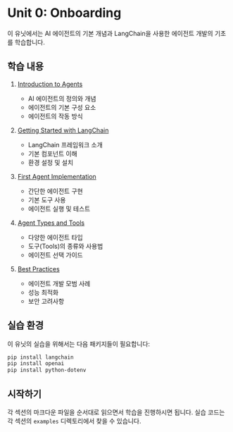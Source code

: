 # Unit 0: Onboarding

이 유닛에서는 AI 에이전트의 기본 개념과 LangChain을 사용한 에이전트 개발의 기초를 학습합니다.

## 학습 내용

1. [Introduction to Agents](./01_introduction.md)
   - AI 에이전트의 정의와 개념
   - 에이전트의 기본 구성 요소
   - 에이전트의 작동 방식

2. [Getting Started with LangChain](./02_langchain.md)
   - LangChain 프레임워크 소개
   - 기본 컴포넌트 이해
   - 환경 설정 및 설치

3. [First Agent Implementation](./03_first_agent.md)
   - 간단한 에이전트 구현
   - 기본 도구 사용
   - 에이전트 실행 및 테스트

4. [Agent Types and Tools](./04_agent_types.md)
   - 다양한 에이전트 타입
   - 도구(Tools)의 종류와 사용법
   - 에이전트 선택 가이드

5. [Best Practices](./05_best_practices.md)
   - 에이전트 개발 모범 사례
   - 성능 최적화
   - 보안 고려사항

## 실습 환경

이 유닛의 실습을 위해서는 다음 패키지들이 필요합니다:

```bash
pip install langchain
pip install openai
pip install python-dotenv
```

## 시작하기

각 섹션의 마크다운 파일을 순서대로 읽으면서 학습을 진행하시면 됩니다. 실습 코드는 각 섹션의 `examples` 디렉토리에서 찾을 수 있습니다. 